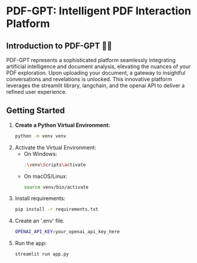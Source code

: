 # PDF-GPT: Intelligent PDF Interaction Platform

## Introduction to PDF-GPT 🤖📎
PDF-GPT represents a sophisticated platform seamlessly integrating artificial intelligence and document analysis, elevating the nuances of your PDF exploration. Upon uploading your document, a gateway to insightful conversations and revelations is unlocked. This innovative platform leverages the streamlit library, langchain, and the openai API to deliver a refined user experience.

## Getting Started
1. **Create a Python Virtual Environment:**
   ```bash
   python -m venv venv
2. Activate the Virtual Environment:
   - On Windows:
     ```bash
     .\venv\Scripts\activate
   - On macOS/Linux:
     ```bash
     source venv/bin/activate
3. Install requirements:
   ```bash
   pip install -r requirements.txt
5. Create an '.env' file.
   ```bash
   OPENAI_API_KEY=your_openai_api_key_here 
7. Run the app:
   ```bash
   streamlit run app.py

